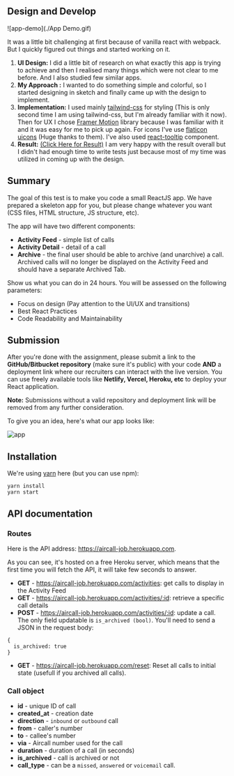 ## Design and Develop

![app-demo](./App Demo.gif)

It was a little bit challenging at first because of vanilla react with webpack. But I quickly figured out things and started working on it.

 1. **UI Design:** I did a little bit of research on what exactly this app is trying to achieve and then I realised many things which were not clear to me before. And I also studied few similar apps. 
 2. **My Approach :** I wanted to do something simple and colorful, so I started designing in sketch and finally came up with the design to implement.
 3. **Implementation:** I used mainly [tailwind-css](https://tailwindcss.com/) for styling (This is only second time I am using tailwind-css, but I'm already familiar with it now). Then for UX I chose [Framer Motion](https://www.framer.com/motion/) library because I was familiar with it and it was easy for me to pick up again. For icons I've use [flaticon uicons](https://www.flaticon.com/uicons) (Huge thanks to them). I've also used [react-tooltip](https://www.npmjs.com/package/react-tooltip) component.
 4. **Result:** [(Click Here for Result)](https://63126668f972d200091aa410--celebrated-pavlova-b2f37b.netlify.app/) I am very happy with the result overall but I didn't had enough time to write tests just because most of my time was utilized in coming up with the design.


## Summary

The goal of this test is to make you code a small ReactJS app. We have prepared a skeleton app for you, but please change whatever you want (CSS files, HTML structure, JS structure, etc).

The app will have two different components:
- **Activity Feed** - simple list of calls
- **Activity Detail** - detail of a call
- **Archive** - the final user should be able to archive (and unarchive) a call. Archived calls will no longer be displayed on the Activity Feed and should have a separate Archived Tab.

Show us what you can do in 24 hours. You will be assessed on the following parameters: 
- Focus on design (Pay attention to the UI/UX and transitions)
- Best React Practices
- Code Readability and Maintainability

## Submission
After you're done with the assignment, please submit a link to the **GitHub/Bitbucket repository** (make sure it's public) with your code **AND** a deployment link where our recruiters can interact with the live version. You can use freely available tools like **Netlify, Vercel, Heroku, etc** to deploy your React application.

**Note:** Submissions without a valid repository and deployment link will be removed from any further consideration.

To give you an idea, here's what our app looks like:


![app](https://user-images.githubusercontent.com/630714/29357034-763d7216-8276-11e7-8bcb-e77d9645dfcc.png)

## Installation

We're using [yarn](https://yarnpkg.com) here (but you can use npm):

```
yarn install
yarn start
```

## API documentation

### Routes

Here is the API address: https://aircall-job.herokuapp.com.

As you can see, it's hosted on a free Heroku server, which means that the first time you will fetch the API, it will take few seconds to answer.

- **GET** - https://aircall-job.herokuapp.com/activities: get calls to display in the Activity Feed
- **GET** - https://aircall-job.herokuapp.com/activities/:id: retrieve a specific call details
- **POST** - https://aircall-job.herokuapp.com/activities/:id: update a call. The only field updatable is `is_archived (bool)`. You'll need to send a JSON in the request body:
```
{
  is_archived: true
}
```
- **GET** - https://aircall-job.herokuapp.com/reset: Reset all calls to initial state (usefull if you archived all calls).

### Call object

- **id** - unique ID of call
- **created_at** - creation date
- **direction** - `inbound` or `outbound` call
- **from** - caller's number
- **to** - callee's number
- **via** - Aircall number used for the call
- **duration** - duration of a call (in seconds)
- **is_archived** - call is archived or not
- **call_type** - can be a `missed`, `answered` or `voicemail` call.
